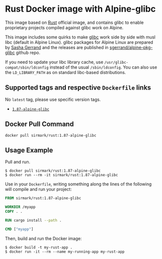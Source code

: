 # Rust Docker image with Alpine-glibc
This image based on [Rust](https://hub.docker.com/_/rust) official image, and contains glibc to enable proprietary projects compiled against glibc work on Alpine.

This image includes some quirks to make [glibc](https://www.gnu.org/software/libc/) work side by side with musl libc (default in Alpine Linux). glibc packages for Alpine Linux are prepared by [Sasha Gerrand](https://github.com/sgerrand) and the releases are published in [sgerrand/alpine-pkg-glibc](https://github.com/sgerrand/alpine-pkg-glibc) github repo.

If you need to update your libc library cache, use `/usr/glibc-compat/sbin/ldconfig` instead of the usual `/sbin/ldconfig`. You can also use the `LD_LIBRARY_PATH` as on standard libc-based distributions.

## Supported tags and respective `Dockerfile` links
No `latest` tag, please use specific version tags.

 - [`1.87-alpine-glibc`](https://github.com/Docker-Hub-sirmark/docker-rust-alpine-glibc/blob/main/1.87/alpine-glibc/Dockerfile)

## Docker Pull Command

```console
docker pull sirmark/rust:1.87-alpine-glibc
```

## Usage Example
Pull and run.
```console
$ docker pull sirmark/rust:1.87-alpine-glibc
$ docker run --rm -it sirmark/rust:1.87-alpine-glibc
```

Use in your `Dockerfile`, writing something along the lines of the following will compile and run your project:
```dockerfile
FROM sirmark/rust:1.87-alpine-glibc

WORKDIR /myapp
COPY . .

RUN cargo install --path .

CMD ["myapp"]
```
Then, build and run the Docker image:

```console
$ docker build -t my-rust-app .
$ docker run -it --rm --name my-running-app my-rust-app
```
